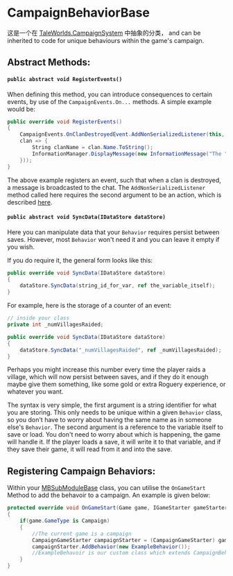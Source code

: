# CampaignBehaviorBase
这是一个在 [TaleWorlds.CampaignSystem](./README.md) 中抽象的分类， and can be inherited to code for unique behaviours within the game's campaign.

## Abstract Methods:
#### ```public abstract void RegisterEvents()```
When defining this method, you can introduce consequences to certain events, by use of the `CampaignEvents.On...` methods. A simple example would be:
```csharp
public override void RegisterEvents()
{   
    CampaignEvents.OnClanDestroyedEvent.AddNonSerializedListener(this, new Action<Clan>(
    clan => {
        String clanName = clan.Name.ToString();
        InformationManager.DisplayMessage(new InformationMessage("The " + clanName + " was destroyed!"));
    }));
}
```
The above example registers an event, such that when a clan is destroyed, a message is broadcasted to the chat. The `AddNonSerializedListener` method called here requires the second argument to be an action, which is described [here](https://docs.microsoft.com/en-us/dotnet/api/system.action-1?view=netframework-4.8).

#### ```public abstract void SyncData(IDataStore dataStore)```

Here you can manipulate data that your `Behavior` requires persist between saves. However, most `Behavior` won't need it and you can leave it empty if you wish.

If you do require it, the general form looks like this:

```csharp
public override void SyncData(IDataStore dataStore)
{
    dataStore.SyncData(string_id_for_var, ref the_variable_itself);
}
```

For example, here is the storage of a counter of an event:

```csharp
// inside your class
private int _numVillagesRaided;

public override void SyncData(IDataStore dataStore)
{
    dataStore.SyncData("_numVillagesRaided", ref _numVillagesRaided);
}
```

Perhaps you might increase this number every time the player raids a village, which will now persist between saves, and if they do it enough maybe give them something, like some gold or extra Roguery experience, or whatever you want.

The syntax is very simple, the first argument is a string identifier for what you are storing. This only needs to be unique within a given `Behavior` class, so you don't have to worry about having the same name as in someone else's `Behavior`. The second argument is a reference to the variable itself to save or load. You don't need to worry about which is happening, the game will handle it. If the player loads a save, it will write it to that variable, and if they save their game, it will read from it and into the save.

## Registering Campaign Behaviors:
Within your [MBSubModuleBase](../mountandblade/mbsubmodulebase.md) class, you can utilise the `OnGameStart` Method to add the behavoir to a campaign. An example is given below:
```csharp
protected override void OnGameStart(Game game, IGameStarter gameStarter) 
{
    if(game.GameType is Campaign) 
    {
        //The current game is a campaign
        CampaignGameStarter campaignStarter = (CampaignGameStarter) gameStarter;
        campaignStarter.AddBehavior(new ExampleBehavior());
        //ExampleBehavoir is our custom class which extends CampaignBehaviorBase
    }
}
```
